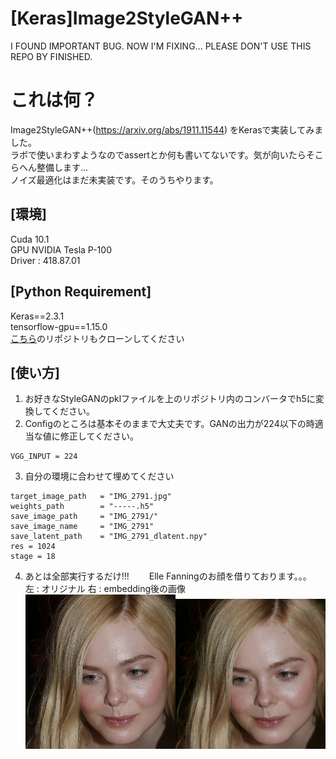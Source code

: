 # [Keras]Image2StyleGAN++
I FOUND IMPORTANT BUG. NOW I'M FIXING...
PLEASE DON'T USE THIS REPO BY FINISHED.












# これは何？
Image2StyleGAN++(https://arxiv.org/abs/1911.11544) をKerasで実装してみました。  
ラボで使いまわすようなのでassertとか何も書いてないです。気が向いたらそこらへん整備します...  
ノイズ最適化はまだ未実装です。そのうちやります。  
## [環境]
Cuda 10.1  
GPU  NVIDIA Tesla P-100  
Driver : 418.87.01
## [Python Requirement]
Keras==2.3.1  
tensorflow-gpu==1.15.0  
[こちら](https://github.com/RyotaImai/StyleGAN_Picke2Keras "StyleGAN_Picke2Keras")のリポジトリもクローンしてください  

## [使い方]
1. お好きなStyleGANのpklファイルを上のリポジトリ内のコンバータでh5に変換してください。
2. Configのところは基本そのままで大丈夫です。GANの出力が224以下の時適当な値に修正してください。
```
VGG_INPUT = 224
```
3. 自分の環境に合わせて埋めてください
```
target_image_path   = "IMG_2791.jpg"
weights_path        = "-----.h5"
save_image_path     = "IMG_2791/"
save_image_name     = "IMG_2791"
save_latent_path    = "IMG_2791_dlatent.npy"
res = 1024
stage = 18
```
4. あとは全部実行するだけ!!!　　
Elle Fanningのお顔を借りております。。。  
左 : オリジナル
右 : embedding後の画像  
<img src="https://github.com/RyotaImai/-Keras-Image2StyleGAN-/blob/master/md_images/Elle-faning%20(2).jpg" width=50%><img src="https://github.com/RyotaImai/-Keras-Image2StyleGAN-/blob/master/md_images/Elle(2)_5000.jpg" width=50%>
